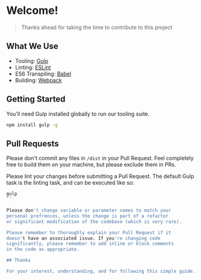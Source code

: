 # Welcome!
> Thanks ahead for taking the time to contribute to this project

## What We Use

- Tooling: [Gulp](http://gulpjs.com/)
- Linting: [ESLint](http://eslint.org/)
- ES6 Transpiling: [Babel](http://babeljs.io/)
- Building: [Webpack](https://webpack.github.io/)

## Getting Started

You'll need Gulp installed globally to run our tooling suite.

```bash
npm install gulp -g
```

## Pull Requests

Please don't commit any files in `/dist` in your Pull Request.
Feel completely free to build them on your machine, but please
exclude them in PRs.

Please lint your changes before submitting a Pull Request. The
default Gulp task is the linting task, and can be executed like so:

```bash
gulp
``

Please don't change variable or parameter names to match your
personal prefrences, unless the change is part of a refactor
or significant modification of the codebase (which is very rare).

Please remember to thoroughly explain your Pull Request if it
doesn't have an associated issue. If you're changing code
significantly, please remember to add inline or block comments
in the code as appropriate.

## Thanks

For your interest, understanding, and for following this simple guide.
